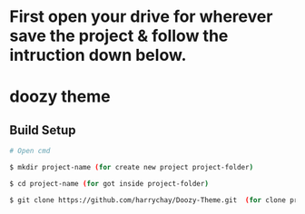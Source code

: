 # First open your drive for wherever save the project & follow the intruction down below.

# doozy theme

## Build Setup

``` bash
# Open cmd

$ mkdir project-name (for create new project project-folder)

$ cd project-name (for got inside project-folder)

$ git clone https://github.com/harrychay/Doozy-Theme.git  (for clone project file)
```
